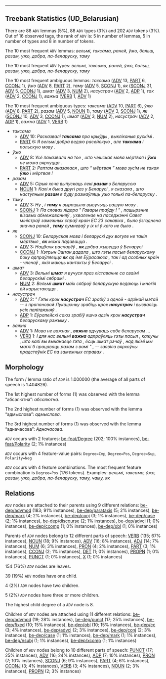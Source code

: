 

--------------------------------------------------------------------------------

## Treebank Statistics (UD_Belarusian)

There are 88 `ADV` lemmas (5%), 88 `ADV` types (3%) and 202 `ADV` tokens (3%).
Out of 16 observed tags, the rank of `ADV` is: 5 in number of lemmas, 5 in number of types and 8 in number of tokens.

The 10 most frequent `ADV` lemmas: <em>вельмі, таксама, раней, ўжо, больш, разам, ужо, добра, па-беларуску, таму</em>

The 10 most frequent `ADV` types:  <em>вельмі, таксама, раней, ўжо, больш, разам, ужо, добра, па-беларуску, таму</em>

The 10 most frequent ambiguous lemmas: <em>таксама</em> ([ADV]() 13, [PART]() 6, [CCONJ]() 1), <em>ўжо</em> ([ADV]() 8, [PART]() 2), <em>таму</em> ([ADV]() 5, [SCONJ]() 1), <em>як</em> ([SCONJ]() 31, [ADV]() 5, [CCONJ]() 1), <em>шмат</em> ([ADV]() 3, [NUM]() 2), <em>насустрач</em> ([ADV]() 2, [ADP]() 1), <em>так</em> ([ADV]() 2, [CCONJ]() 1), <em>важна</em> ([VERB]() 1, [ADV]() 1)

The 10 most frequent ambiguous types:  <em>таксама</em> ([ADV]() 10, [PART]() 6), <em>ўжо</em> ([ADV]() 8, [PART]() 2), <em>разам</em> ([ADV]() 5, [NOUN]() 1), <em>таму</em> ([ADV]() 3, [SCONJ]() 1), <em>як</em> ([SCONJ]() 10, [ADV]() 3, [CCONJ]() 1), <em>шмат</em> ([ADV]() 3, [NUM]() 2), <em>насустрач</em> ([ADV]() 2, [ADP]() 1), <em>важна</em> ([ADV]() 1, [VERB]() 1)


* <em>таксама</em>
  * [ADV]() 10: <em>Расказвалі <b>таксама</b> пра крыўды , выкліканыя рускімі .</em>
  * [PART]() 6: <em>Я вельмі добра ведаю расейскую , але <b>таксама</b> і польскую мову .</em>
* <em>ўжо</em>
  * [ADV]() 8: <em>Усё паказвала на тое , што чэшская мова мёртвая і <b>ўжо</b> не можа вярнуцца .</em>
  * [PART]() 2: <em>Раптам аказалася , што “ мёртвая ” мова зусім не такая <b>ўжо</b> і мёртвая !</em>
* <em>разам</em>
  * [ADV]() 5: <em>Сірыя хоча выпускаць лекі <b>разам</b> з Беларуссю</em>
  * [NOUN]() 1: <em>Калі я была другі раз у Беларусі , я сказала , што наступным <b>разам</b> я буду размаўляць ужо толькі па-беларуску .</em>
* <em>таму</em>
  * [ADV]() 3: <em>Ну , і <b>таму</b> я вырашыла вывучыць вашую мову .</em>
  * [SCONJ]() 1: <em>Па словах лідара " Гавары праўду ! " , пашырэнне візавых абмежаванняў , ухваленае на пасяджэнні Савет міністраў замежных спраў краін ЕС 23 сакавіка , было ўзгоднена значна раней , <b>таму</b> сумневаў у іх ні ў каго не было .</em>
* <em>як</em>
  * [SCONJ]() 10: <em>Беларуская мова і беларускі дух вогуле не такія мёртвыя , <b>як</b> можа падавацца .</em>
  * [ADV]() 3: <em>Нацбанк распавёў , <b>як</b> добра жывецца ў Беларусі</em>
  * [CCONJ]() 1: <em>Кэтрын Эштан дадала , што гэты пасыл беларускаму боку адпраўляецца <b>як</b> ад імя Еўрасаюза , так і ад асобных краін - членаў , якія маюць кантакты ў Беларусі .</em>
* <em>шмат</em>
  * [ADV]() 3: <em>Вельмі <b>шмат</b> я вучуся праз ліставанне са сваімі беларускімі сябрамі .</em>
  * [NUM]() 2: <em>Вельмі <b>шмат</b> маіх сяброў беларускую ведаюць і многія ёй карыстаюцца .</em>
* <em>насустрач</em>
  * [ADV]() 2: <em>" Гэты крок <b>насустрач</b> ЕС зрабіў з адной - адзінай мэтай -- з прапановай Лукашэнку зрабіць крок <b>насустрач</b> і вызваліць усіх палітвязняў .</em>
  * [ADP]() 1: <em>Еўрапейскі саюз зрабіў яшчэ адзін крок <b>насустрач</b> беларускаму рэжыму .</em>
* <em>важна</em>
  * [ADV]() 1: <em>Мова не важная , <b>важна</b> адчуваць сабе беларусам ...</em>
  * [VERB]() 1: <em>І для нас вельмі <b>важна</b> адпраўляць гэты пасыл , кажучы , што калі вы выканаеце гэта , ёсць шмат рэчаў , над якімі мы маглі б працаваць разам з вамі " , -- заявіла вярхоўны прадстаўнік ЕС па замежных справах .</em>

## Morphology

The form / lemma ratio of `ADV` is 1.000000 (the average of all parts of speech is 1.404826).

The 1st highest number of forms (1) was observed with the lemma “абсалютна”: <em>абсалютна</em>.

The 2nd highest number of forms (1) was observed with the lemma “адмыслова”: <em>адмыслова</em>.

The 3rd highest number of forms (1) was observed with the lemma “адначасова”: <em>Адначасова</em>.

`ADV` occurs with 2 features: [be-feat/Degree]() (202; 100% instances), [be-feat/Polarity]() (2; 1% instances)

`ADV` occurs with 4 feature-value pairs: `Degree=Cmp`, `Degree=Pos`, `Degree=Sup`, `Polarity=Neg`

`ADV` occurs with 4 feature combinations.
The most frequent feature combination is `Degree=Pos` (176 tokens).
Examples: <em>вельмі, таксама, ўжо, разам, ужо, добра, па-беларуску, таму, чаму, як</em>


## Relations

`ADV` nodes are attached to their parents using 9 different relations: [be-dep/advmod]() (183; 91% instances), [be-dep/parataxis]() (5; 2% instances), [be-dep/mark]() (4; 2% instances), [be-dep/conj]() (3; 1% instances), [be-dep/case]() (2; 1% instances), [be-dep/discourse]() (2; 1% instances), [be-dep/advcl]() (1; 0% instances), [be-dep/ccomp]() (1; 0% instances), [be-dep/obl]() (1; 0% instances)

Parents of `ADV` nodes belong to 12 different parts of speech: [VERB]() (135; 67% instances), [NOUN]() (18; 9% instances), [ADV]() (16; 8% instances), [ADJ]() (14; 7% instances), [NUM]() (6; 3% instances), [PRON]() (4; 2% instances), [PART]() (3; 1% instances), [CCONJ]() (2; 1% instances), [DET]() (1; 0% instances), [PROPN]() (1; 0% instances), [PUNCT]() (1; 0% instances), [X]() (1; 0% instances)

154 (76%) `ADV` nodes are leaves.

39 (19%) `ADV` nodes have one child.

4 (2%) `ADV` nodes have two children.

5 (2%) `ADV` nodes have three or more children.

The highest child degree of a `ADV` node is 8.

Children of `ADV` nodes are attached using 11 different relations: [be-dep/advmod]() (19; 28% instances), [be-dep/punct]() (17; 25% instances), [be-dep/fixed]() (10; 15% instances), [be-dep/obl]() (10; 15% instances), [be-dep/cc]() (3; 4% instances), [be-dep/advcl]() (2; 3% instances), [be-dep/conj]() (2; 3% instances), [be-dep/case]() (1; 1% instances), [be-dep/mark]() (1; 1% instances), [be-dep/nsubj]() (1; 1% instances), [be-dep/xcomp]() (1; 1% instances)

Children of `ADV` nodes belong to 10 different parts of speech: [PUNCT]() (17; 25% instances), [ADV]() (16; 24% instances), [ADP]() (7; 10% instances), [PRON]() (7; 10% instances), [SCONJ]() (6; 9% instances), [PART]() (4; 6% instances), [CCONJ]() (3; 4% instances), [VERB]() (3; 4% instances), [NOUN]() (2; 3% instances), [PROPN]() (2; 3% instances)

